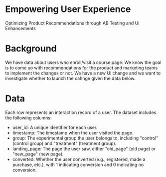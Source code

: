 # Empowering User Experience
Optimizing Product Recommendations through AB Testing and UI Enhancements

# Background #
We have data about users who enroll/visit a course page. We know the goal is to come uo with recommendations for the product and marketing teams to implement the changes or not. We have a new UI change and we want to investigate whether to launch the cahnge given the data below.

# Data #
Each row represents an interaction record of a user. The dataset includes the following columns:
- user_id: A unique identifier for each user.
- timestamp: The timestamp when the user visited the page.
- group: The experimental group the user belongs to, including "control" (control group) and "treatment" (treatment group).
- landing_page: The page the user saw, either "old_page" (old page) or "new_page" (new page).
- converted: Whether the user converted (e.g., registered, made a purchase, etc.), with 1 indicating conversion and 0 indicating no conversion.
